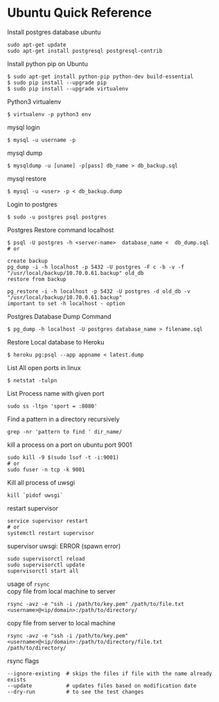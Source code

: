 # Ubuntu Quick Reference
Install postgres database ubuntu
```
sudo apt-get update
sudo apt-get install postgresql postgresql-contrib
```

Install python pip on Ubuntu
```
$ sudo apt-get install python-pip python-dev build-essential 
$ sudo pip install --upgrade pip 
$ sudo pip install --upgrade virtualenv
```

Python3 virtualenv<br>
``` {r, engine='bash', count_lines}
$ virtualenv -p python3 env
```



mysql login<br>
``` {r, engine='bash', count_lines}
$ mysql -u username -p
```


mysql dump<br>
``` {r, engine='bash', count_lines}
$ mysqldump -u [uname] -p[pass] db_name > db_backup.sql
```

mysql restore<br>
```{r, engine='bash', count_lines}
$ mysql -u <user> -p < db_backup.dump
```

Login to postgres<br>
```{r, engine='bash', count_lines}
$ sudo -u postgres psql postgres 
```

Postgres Restore command localhost<br>
```{r, engine='bash', count_lines}
$ psql -U postgres -h <server-name>  database_name <  db_dump.sql
# or 

create backup
pg_dump -i -h localhost -p 5432 -U postgres -F c -b -v -f 
"/usr/local/backup/10.70.0.61.backup" old_db
restore from backup

pg_restore -i -h localhost -p 5432 -U postgres -d old_db -v 
"/usr/local/backup/10.70.0.61.backup"
important to set -h localhost - option

```
Postgres Database Dump Command<br>
```{r, engine='bash', count_lines}
$ pg_dump -h localhost -U postgres database_name > filename.sql
```

Restore Local database to Heroku <br>
```{r, engine='bash', count_lines}
$ heroku pg:psql --app appname < latest.dump
```

List All open ports in linux
```{r, engine='bash', count_lines}
$ netstat -tulpn
```
List Process name with given port 
```{r, engine='bash', count_lines}
sudo ss -ltpn 'sport = :8080'
```

Find a pattern in a directory recursively
```{r, engine='bash', count_lines}
grep -nr 'pattern to find ' dir_name/
```
kill a process on a port on ubuntu port 9001
```{r, engine='bash', count_lines}
sudo kill -9 $(sudo lsof -t -i:9001)
# or
sudo fuser -n tcp -k 9001 

```
Kill all process of uwsgi
```{r, engine='bash', count_lines}
kill `pidof uwsgi`
```
restart supervisor
```{r, engine='bash', count_lines}
service supervisor restart
# or
systemctl restart supervisor
```
supervisor uwsgi: ERROR (spawn error)
```{r, engine='bash', count_lines}
sudo supervisorctl reload
sudo supervisorctl update
supervisorctl start all
```
usage of `rsync`</br>
copy file from local machine to server
```{r, engine='bash', count_lines}
rsync -avz -e "ssh -i /path/to/key.pem" /path/to/file.txt  <username>@<ip/domain>:/path/to/directory/
```
copy file from server to local machine
```{r, engine='bash', count_lines}
rsync -avz -e "ssh -i /path/to/key.pem" <username>@<ip/domain>:/path/to/directory/file.txt  /path/to/directory/
```
rsync flags
```{r, engine='bash', count_lines}
--ignore-existing  # skips the files if file with the name already exists
--update           # updates files based on modification date
--dry-run          # to see the test changes
```
